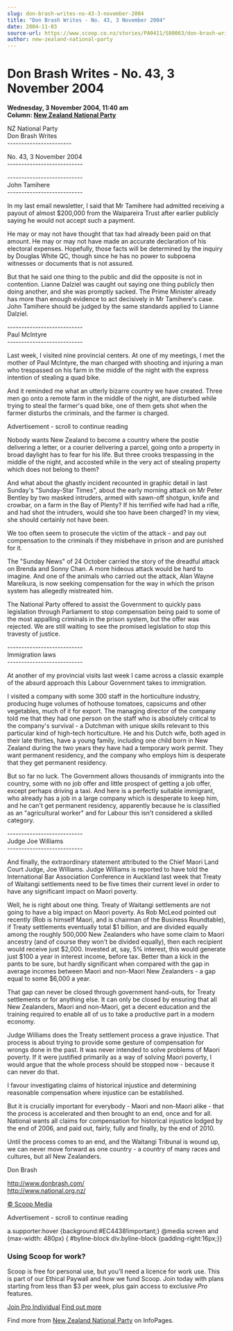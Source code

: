 ```yaml
---
slug: don-brash-writes-no-43-3-november-2004
title: "Don Brash Writes - No. 43, 3 November 2004"
date: 2004-11-03
source-url: https://www.scoop.co.nz/stories/PA0411/S00063/don-brash-writes-no-43-3-november-2004.htm
author: new-zealand-national-party
---
```

Don Brash Writes - No. 43, 3 November 2004
==========================================

**Wednesday, 3 November 2004, 11:40 am**  
**Column: [New Zealand National Party](https://info.scoop.co.nz/New_Zealand_National_Party)**

NZ National Party  
Don Brash Writes  
\-----------------------

No. 43, 3 November 2004  
\---------------------------

\---------------------------  
John Tamihere  
\---------------------------

In my last email newsletter, I said that Mr Tamihere had admitted receiving a payout of almost $200,000 from the Waipareira Trust after earlier publicly saying he would not accept such a payment.

He may or may not have thought that tax had already been paid on that amount. He may or may not have made an accurate declaration of his electoral expenses. Hopefully, those facts will be determined by the inquiry by Douglas White QC, though since he has no power to subpoena witnesses or documents that is not assured.

But that he said one thing to the public and did the opposite is not in contention. Lianne Dalziel was caught out saying one thing publicly then doing another, and she was promptly sacked. The Prime Minister already has more than enough evidence to act decisively in Mr Tamihere's case. John Tamihere should be judged by the same standards applied to Lianne Dalziel.

\---------------------------  
Paul McIntyre  
\---------------------------

Last week, I visited nine provincial centers. At one of my meetings, I met the mother of Paul McIntyre, the man charged with shooting and injuring a man who trespassed on his farm in the middle of the night with the express intention of stealing a quad bike.

And it reminded me what an utterly bizarre country we have created. Three men go onto a remote farm in the middle of the night, are disturbed while trying to steal the farmer's quad bike, one of them gets shot when the farmer disturbs the criminals, and the farmer is charged.

Advertisement - scroll to continue reading





Nobody wants New Zealand to become a country where the postie delivering a letter, or a courier delivering a parcel, going onto a property in broad daylight has to fear for his life. But three crooks trespassing in the middle of the night, and accosted while in the very act of stealing property which does not belong to them?

And what about the ghastly incident recounted in graphic detail in last Sunday's "Sunday-Star Times", about the early morning attack on Mr Peter Bentley by two masked intruders, armed with sawn-off shotgun, knife and crowbar, on a farm in the Bay of Plenty? If his terrified wife had had a rifle, and had shot the intruders, would she too have been charged? In my view, she should certainly not have been.

We too often seem to prosecute the victim of the attack - and pay out compensation to the criminals if they misbehave in prison and are punished for it.

The "Sunday News" of 24 October carried the story of the dreadful attack on Brenda and Sonny Chan. A more hideous attack would be hard to imagine. And one of the animals who carried out the attack, Alan Wayne Mareikura, is now seeking compensation for the way in which the prison system has allegedly mistreated him.

The National Party offered to assist the Government to quickly pass legislation through Parliament to stop compensation being paid to some of the most appalling criminals in the prison system, but the offer was rejected. We are still waiting to see the promised legislation to stop this travesty of justice.

\---------------------------  
Immigration laws  
\---------------------------

At another of my provincial visits last week I came across a classic example of the absurd approach this Labour Government takes to immigration.

I visited a company with some 300 staff in the horticulture industry, producing huge volumes of hothouse tomatoes, capsicums and other vegetables, much of it for export. The managing director of the company told me that they had one person on the staff who is absolutely critical to the company's survival - a Dutchman with unique skills relevant to this particular kind of high-tech horticulture. He and his Dutch wife, both aged in their late thirties, have a young family, including one child born in New Zealand during the two years they have had a temporary work permit. They want permanent residency, and the company who employs him is desperate that they get permanent residency.

But so far no luck. The Government allows thousands of immigrants into the country, some with no job offer and little prospect of getting a job offer, except perhaps driving a taxi. And here is a perfectly suitable immigrant, who already has a job in a large company which is desperate to keep him, and he can't get permanent residency, apparently because he is classified as an "agricultural worker" and for Labour this isn't considered a skilled category.

\---------------------------  
Judge Joe Williams  
\---------------------------

And finally, the extraordinary statement attributed to the Chief Maori Land Court Judge, Joe Williams. Judge Williams is reported to have told the International Bar Association Conference in Auckland last week that Treaty of Waitangi settlements need to be five times their current level in order to have any significant impact on Maori poverty.

Well, he is right about one thing. Treaty of Waitangi settlements are not going to have a big impact on Maori poverty. As Rob McLeod pointed out recently (Rob is himself Maori, and is chairman of the Business Roundtable), if Treaty settlements eventually total $1 billion, and are divided equally among the roughly 500,000 New Zealanders who have some claim to Maori ancestry (and of course they won't be divided equally), then each recipient would receive just $2,000. Invested at, say, 5% interest, this would generate just $100 a year in interest income, before tax. Better than a kick in the pants to be sure, but hardly significant when compared with the gap in average incomes between Maori and non-Maori New Zealanders - a gap equal to some $6,000 a year.

That gap can never be closed through government hand-outs, for Treaty settlements or for anything else. It can only be closed by ensuring that all New Zealanders, Maori and non-Maori, get a decent education and the training required to enable all of us to take a productive part in a modern economy.

Judge Williams does the Treaty settlement process a grave injustice. That process is about trying to provide some gesture of compensation for wrongs done in the past. It was never intended to solve problems of Maori poverty. If it were justified primarily as a way of solving Maori poverty, I would argue that the whole process should be stopped now - because it can never do that.

I favour investigating claims of historical injustice and determining reasonable compensation where injustice can be established.

But it is crucially important for everybody - Maori and non-Maori alike - that the process is accelerated and then brought to an end, once and for all. National wants all claims for compensation for historical injustice lodged by the end of 2006, and paid out, fairly, fully and finally, by the end of 2010.

Until the process comes to an end, and the Waitangi Tribunal is wound up, we can never move forward as one country - a country of many races and cultures, but all New Zealanders.

Don Brash

[](http://www.donbrash.com)http://www.donbrash.com/  
[](http://www.national.org.nz)http://www.national.org.nz/

  

[© Scoop Media](http://www.scoop.co.nz/about/terms.html)  

Advertisement - scroll to continue reading



a.supporter:hover {background:#EC4438!important;} @media screen and (max-width: 480px) { #byline-block div.byline-block {padding-right:16px;}}

### Using Scoop for work?

Scoop is free for personal use, but you’ll need a licence for work use. This is part of our Ethical Paywall and how we fund Scoop. Join today with plans starting from less than $3 per week, plus gain access to exclusive _Pro_ features.  
  
[Join Pro Individual](https://pro.scoop.co.nz/Individual/?from=ProIn24) [Find out more](https://pro.scoop.co.nz/using-scoop-for-work/?from=ProIn24)

Find more from [New Zealand National Party](https://info.scoop.co.nz/New_Zealand_National_Party) on InfoPages.